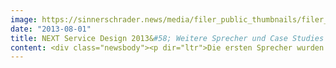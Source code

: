 ```yaml
---
image: https://sinnerschrader.news/media/filer_public_thumbnails/filer_public/80/ac/80acc649-aeeb-4b4b-9bec-faecaed1460b/varfoldersdjk8pxf42x64d8fxslz8jcc8fc0000gnttmp0vis2j__480x288_q85_crop_subsampling-2_upscale.jpg
date: "2013-08-01"
title: NEXT Service Design 2013&#58; Weitere Sprecher und Case Studies bestätigt
content: <div class="newsbody"><p dir="ltr">Die ersten Sprecher wurden bereits vor zwei Wochen bekanntgegeben - nun folgen weitere interessante Referenten für die NEXT Service Design 2013 am 16. September im Radialsystem V in Berlin. Unter ihnen sind Vordenker, die innovative Service-Design-Projekte für Welt-Marken wie BMW, GE und BBVA entwickelt haben.</p><p dir="ltr">Bei der NEXT Service Design 2013 sind dabei&#58;</p><p dir="ltr">/ <a href="http&#58;//nextberlin.eu/person/stephan-augustin/ ‎">Stephan Augustin</a>, Designer bei BMWi, und <a href="http&#58;//nextberlin.eu/person/julia-werner/ ‎">Julia Werner</a>, Lead Design bei IXDS, gewähren Einblicke in den Entwicklungsprozess der BMWi Wallbox – sowohl von Seiten des Kunden als auch aus Sicht der Agentur. Die Wallbox ist ein einfaches, perfekt gestaltetes Produkt mit hochfunktionalem Service. Sie wurde entwickelt, um das kürzlich vorgestellte Elektroauto, den i3, einfach und schnell aufzuladen. BMW folgt damit der Erkenntnis, dass eMobility ein neues Business-Modell für das Unternehmen darstellt.</p><p dir="ltr">/ Der Mit-Gründer von BlaBlaCar, <a href="http&#58;//nextberlin.eu/person/nicolas-brusson/">Nicolas Brusson</a>, wird den Erfolgsweg seines Unternehmens nachzeichnen. In einem Jahr hat das französische Start-up seine Nutzerzahlen auf 3 Millionen verdoppeln können und macht damit dem europäischen Marktführer Carpooling Konkurrenz. Brusson wird außerdem über den Einfluss einer aktiven Community auf eine erfolgreiche Expansion referieren.</p><p dir="ltr">/ Patrick Lithander (BurdaCreative) stellt ElectronicBeats vor, einem von der Telekom gesponserten Musikmagazin. Lithander wird erklären, wie man auch als “corporate publishing” das Vertrauen der Leser sowie mehrere Awards gewinnen kann. Zusätzlich wird Sandra Kröger, CEO von Rascass, den datenbasierenden Ansatz zur Steigerung des Nutzer-Engagements erklären.</p><p dir="ltr">/ Auf der zweiten Bühne werden <a href="http&#58;//nextberlin.eu/person/jens-otto-lange/">Jens Otto Lange</a> und <a href="http&#58;//nextberlin.eu/person/thomas-stegmann/">Thomas Stegmann</a> die Teilnehmer der NEXT Service Design durch den ganztägigen Service Innovation Lab führen. Unter der Leitung der beiden erfahrenen Designer haben die Teilnehmer die Chance, an praktischen Service-Design-Themen zu arbeiten und eingeständig Erfahrungen zu sammeln. In kleinen Gruppen haben die Teilnehmer die einmalige Möglichkeit, Einblicke in jede Phase eines Service-Design-Projekts zu gewinnen. Auf der Hauptbühne werden am Ende des Tages die Ergebnisse vorgestellt - und sicher auch von den Zuschauern mit gebührendem Applaus quittiert.</p><p dir="ltr">In der nächsten Woche wird dann auch das vollständige Programm der NEXT Service Design 2013 veröffentlicht. Damit haben Sie einen Überblick über die interessanten Themen, Cases und Workshops auf der Konferenz in diesem Jahr.</p><p dir="ltr"><a href="http&#58;//nextberlin.eu/video/?orderby=date&amp;filterdate=2013">Hier</a> können Sie sich noch einige Videos der letztjährigen NEXT Service Design anschauen. Außerdem können Sie hier noch den neuesten <a href="http&#58;//nextberlin.eu/2013/07/googles-chromecast-finally-makes-the-battle-for-the-tv-worth-fighting/">Blogpost </a>von Adam Tinworth zum Thema Google Chromecast lesen.</p><p></p></div>
---
```

